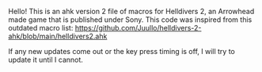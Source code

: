 Hello!
This is an ahk version 2 file of macros for Helldivers 2, an Arrowhead made game that is published under Sony.
This code was inspired from this outdated macro list: https://github.com/Juullo/helldivers-2-ahk/blob/main/helldivers2.ahk

If any new updates come out or the key press timing is off, I will try to update it until I cannot.
